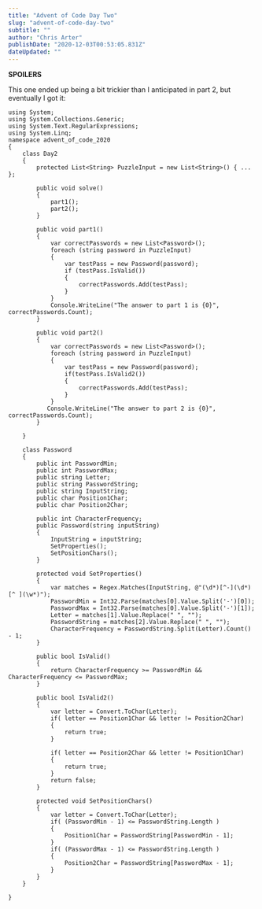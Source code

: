 ```yaml
---
title: "Advent of Code Day Two"
slug: "advent-of-code-day-two"
subtitle: ""
author: "Chris Arter"
publishDate: "2020-12-03T00:53:05.831Z"
dateUpdated: ""
---
```


**SPOILERS**

This one ended up being a bit trickier than I anticipated in part 2, but eventually I got it:

    using System;
    using System.Collections.Generic;
    using System.Text.RegularExpressions;
    using System.Linq;
    namespace advent_of_code_2020
    {
        class Day2
        {
            protected List<String> PuzzleInput = new List<String>() { ... };
    
            public void solve()
            {
                part1();
                part2();
            }
    
            public void part1()
            {
                var correctPasswords = new List<Password>();
                foreach (string password in PuzzleInput)
                {
                    var testPass = new Password(password);
                    if (testPass.IsValid())
                    {
                        correctPasswords.Add(testPass);
                    }
                }
                Console.WriteLine("The answer to part 1 is {0}", correctPasswords.Count);
            }
    
            public void part2()
            {
                var correctPasswords = new List<Password>();
                foreach (string password in PuzzleInput)
                {
                    var testPass = new Password(password);
                    if(testPass.IsValid2())
                    {
                        correctPasswords.Add(testPass);
                    }
                }
               Console.WriteLine("The answer to part 2 is {0}", correctPasswords.Count);
            }
    
        }
    
        class Password
        {
            public int PasswordMin;
            public int PasswordMax;
            public string Letter;
            public string PasswordString;
            public string InputString;
            public char Position1Char;
            public char Position2Char;
    
            public int CharacterFrequency;
            public Password(string inputString)
            {
                InputString = inputString;
                SetProperties();
                SetPositionChars();
            }
    
            protected void SetProperties()
            {
                var matches = Regex.Matches(InputString, @"(\d*)[^-](\d*)[^ ](\w*)");
                PasswordMin = Int32.Parse(matches[0].Value.Split('-')[0]);
                PasswordMax = Int32.Parse(matches[0].Value.Split('-')[1]);
                Letter = matches[1].Value.Replace(" ", "");
                PasswordString = matches[2].Value.Replace(" ", "");
                CharacterFrequency = PasswordString.Split(Letter).Count() - 1;
            }
    
            public bool IsValid()
            {
                return CharacterFrequency >= PasswordMin && CharacterFrequency <= PasswordMax;
            }
    
            public bool IsValid2()
            {
                var letter = Convert.ToChar(Letter);
                if( letter == Position1Char && letter != Position2Char)
                {
                    return true;
                }
    
                if( letter == Position2Char && letter != Position1Char)
                {
                    return true;
                }
                return false;
            }
    
            protected void SetPositionChars()
            {
                var letter = Convert.ToChar(Letter);
                if( (PasswordMin - 1) <= PasswordString.Length )
                {
                    Position1Char = PasswordString[PasswordMin - 1];
                }
                if( (PasswordMax - 1) <= PasswordString.Length )
                {
                    Position2Char = PasswordString[PasswordMax - 1];
                }
            }
        }
    
    }